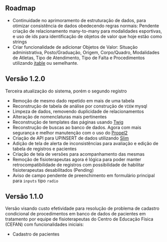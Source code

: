 ## Roadmap

- Continuidade no aprimoramento de estruturação de dados, para otimizar consistência de dados obedecendo regras normais: Pendente criação de relacionamento many-to-many para modalidades esportivas, e uso de ids para identificação de objetos de valor que hoje estão como strings
- Criar funcionalidade de adicionar Objetos de Valor: Situação administrativa, Posto/Graduação, Origem, Corpo/Quadro, Modalidades de Atletas, Tipo de Atendimento, Tipo de Falta e Procedimentos utilizando [jtable](https://www.jtable.org/) ou semelhante.

## Versão 1.2.0

Terceira atualização do sistema, porém o segundo registro
- Remoção de mesmo dado repetido em mais de uma tabela
- Reconstrução de tabela de análise por construção de `VIEW` mysql
- Limpeza de dados, removendo duplicidade de relacionamentos
- Alteração de nomenclaturas mais pertinentes
- Reconstrução de templates das páginas usando [Twig](https://twig.symfony.com/)
- Reconstrução de buscas ao banco de dados. Agora com mais segurança e melhor manutenção com o uso do [Propel2](https://propelorm.org/)
- Criação de API para UPINSERT de dados utilizando [Slim](https://www.slimframework.com/)
- Adição de tela de alerta de inconsistências para avaliação e edição de tabela de registros e pacientes
- Criação de tela de versões para acompanhamento das mesmas
- Remoção de fisioterapeutas agora é lógica para poder manter retrocompatibilidade de registros com possibilidade de habilitar fisioterapeutas desabilitados (Pending)
- Aviso de campo pendente de preenchimento em formulário principal para `inputs` tipo `radio`

## Versão 1.1.0

Versão visando custo efetividade para resolução de problema de cadastro condicional de procedimentos em banco de dados de pacientes em tratamento por equipe de fisioterapeutas do Centro de Educação Física (CEFAN) com funcionalidades iniciais:
- Cadastro de pacientes



